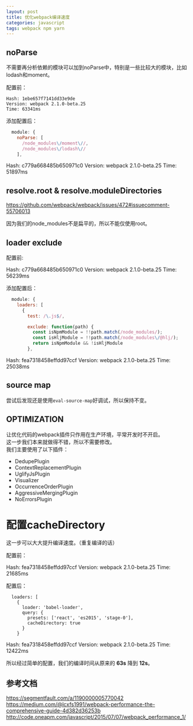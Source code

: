 ```yaml
---
layout: post
title: 优化webpack编译速度
categories: javascript
tags: webpack npm yarn
---
```



## noParse

不需要再分析依赖的模块可以加到noParse中，特别是一些比较大的模块，比如lodash和moment。

配置前：

```
Hash: 1ebe657f7141dd33e9de
Version: webpack 2.1.0-beta.25
Time: 63341ms
```

添加配置后：

```js
  module: {
    noParse: [
      /node_modules\/moment\//,
      /node_modules\/lodash\//
    ],
```

Hash: c779a668485b650971c0
Version: webpack 2.1.0-beta.25
Time: 51897ms


## resolve.root & resolve.moduleDirectories

https://github.com/webpack/webpack/issues/472#issuecomment-55706013

因为我们的node_modules不是扁平的，所以不能仅使用root。


## loader exclude

配置前:

Hash: c779a668485b650971c0
Version: webpack 2.1.0-beta.25
Time: 56239ms


添加配置后：


```js
  module: {
    loaders: [
      {
        test: /\.js$/,

        exclude: function(path) {
          const isNpmModule = !!path.match(/node_modules/);
          const isHljModule = !!path.match(/node_modules\/@hlj/);
          return isNpmModule && !isHljModule
        },
```

Hash: fea7318458effdd97ccf
Version: webpack 2.1.0-beta.25
Time: 25038ms


## source map

尝试后发现还是使用`eval-source-map`好调试，所以保持不变。


## OPTIMIZATION

让优化代码的webpack插件只作用在生产环境，平常开发时不开启。  
这一步我们本来就做得不错，所以不需要修改。  
我们主要使用了以下插件：

- DedupePlugin
- ContextReplacementPlugin
- UglifyJsPlugin
- Visualizer
- OccurrenceOrderPlugin
- AggressiveMergingPlugin
- NoErrorsPlugin


# 配置cacheDirectory

这一步可以大大提升编译速度。（重复编译的话）

配置前：


Hash: fea7318458effdd97ccf
Version: webpack 2.1.0-beta.25
Time: 21685ms


配置后：


```
  loaders: [
    {
      loader: 'babel-loader',
      query: {
        presets: ['react', 'es2015', 'stage-0'],
        cacheDirectory: true
      }
    }
```

Hash: fea7318458effdd97ccf
Version: webpack 2.1.0-beta.25
Time: 12422ms


所以经过简单的配置，我们的编译时间从原来的 **63s** 降到 **12s**。


## 参考文档

https://segmentfault.com/a/1190000005770042
https://medium.com/@lcxfs1991/webpack-performance-the-comprehensive-guide-4d382d36253b
http://code.oneapm.com/javascript/2015/07/07/webpack_performance_1/

